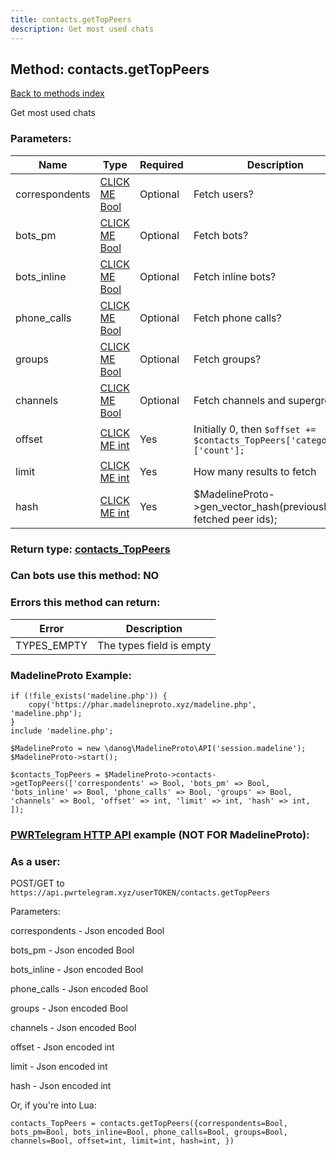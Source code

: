```yaml
---
title: contacts.getTopPeers
description: Get most used chats
---
```

## Method: contacts.getTopPeers  
[Back to methods index](index.md)


Get most used chats

### Parameters:

| Name     |    Type       | Required | Description |
|----------|---------------|----------|-------------|
|correspondents|[CLICK ME Bool](../types/Bool.md) | Optional|Fetch users?|
|bots\_pm|[CLICK ME Bool](../types/Bool.md) | Optional|Fetch bots?|
|bots\_inline|[CLICK ME Bool](../types/Bool.md) | Optional|Fetch inline bots?|
|phone\_calls|[CLICK ME Bool](../types/Bool.md) | Optional|Fetch phone calls?|
|groups|[CLICK ME Bool](../types/Bool.md) | Optional|Fetch groups?|
|channels|[CLICK ME Bool](../types/Bool.md) | Optional|Fetch channels and supergroups?|
|offset|[CLICK ME int](../types/int.md) | Yes|Initially 0, then `$offset += $contacts_TopPeers['categories']['count'];`|
|limit|[CLICK ME int](../types/int.md) | Yes|How many results to fetch|
|hash|[CLICK ME int](../types/int.md) | Yes|$MadelineProto->gen_vector_hash(previously fetched peer ids);|


### Return type: [contacts\_TopPeers](../types/contacts_TopPeers.md)

### Can bots use this method: **NO**


### Errors this method can return:

| Error    | Description   |
|----------|---------------|
|TYPES_EMPTY|The types field is empty|


### MadelineProto Example:


```
if (!file_exists('madeline.php')) {
    copy('https://phar.madelineproto.xyz/madeline.php', 'madeline.php');
}
include 'madeline.php';

$MadelineProto = new \danog\MadelineProto\API('session.madeline');
$MadelineProto->start();

$contacts_TopPeers = $MadelineProto->contacts->getTopPeers(['correspondents' => Bool, 'bots_pm' => Bool, 'bots_inline' => Bool, 'phone_calls' => Bool, 'groups' => Bool, 'channels' => Bool, 'offset' => int, 'limit' => int, 'hash' => int, ]);
```

### [PWRTelegram HTTP API](https://pwrtelegram.xyz) example (NOT FOR MadelineProto):



### As a user:

POST/GET to `https://api.pwrtelegram.xyz/userTOKEN/contacts.getTopPeers`

Parameters:

correspondents - Json encoded Bool

bots_pm - Json encoded Bool

bots_inline - Json encoded Bool

phone_calls - Json encoded Bool

groups - Json encoded Bool

channels - Json encoded Bool

offset - Json encoded int

limit - Json encoded int

hash - Json encoded int




Or, if you're into Lua:

```
contacts_TopPeers = contacts.getTopPeers({correspondents=Bool, bots_pm=Bool, bots_inline=Bool, phone_calls=Bool, groups=Bool, channels=Bool, offset=int, limit=int, hash=int, })
```

